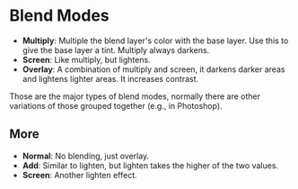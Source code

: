 # Blend Modes

- **Multiply**: Multiple the blend layer's color with the base layer. Use this to give the base layer a tint. Multiply always darkens.
- **Screen**: Like multiply, but lightens.
- **Overlay**: A combination of multiply and screen, it darkens darker areas and lightens lighter areas. It increases contrast.

Those are the major types of blend modes, normally there are other variations of those grouped together (e.g., in Photoshop).

## More

- **Normal**: No blending, just overlay.
- **Add**: Similar to lighten, but lighten takes the higher of the two values.
- **Screen**: Another lighten effect.

